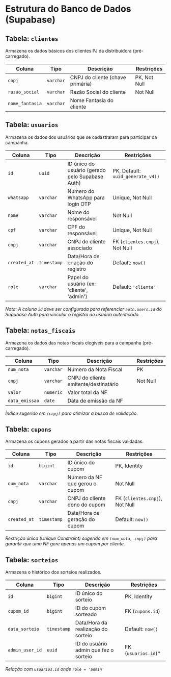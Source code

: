 # Estrutura do Banco de Dados (Supabase)

## Tabela: `clientes`

Armazena os dados básicos dos clientes PJ da distribuidora (pré-carregado).

| Coluna          | Tipo      | Descrição                        | Restrições   |
| --------------- | --------- | -------------------------------- | ------------ |
| `cnpj`          | `varchar` | CNPJ do cliente (chave primária) | PK, Not Null |
| `razao_social`  | `varchar` | Razão Social do cliente          | Not Null     |
| `nome_fantasia` | `varchar` | Nome Fantasia do cliente         |              |

## Tabela: `usuarios`

Armazena os dados dos usuários que se cadastraram para participar da campanha.

| Coluna       | Tipo        | Descrição                                       | Restrições                        |
| ------------ | ----------- | ----------------------------------------------- | --------------------------------- |
| `id`         | `uuid`      | ID único do usuário (gerado pelo Supabase Auth) | PK, Default: `uuid_generate_v4()` |
| `whatsapp`   | `varchar`   | Número do WhatsApp para login OTP               | Unique, Not Null                  |
| `nome`       | `varchar`   | Nome do responsável                             | Not Null                          |
| `cpf`        | `varchar`   | CPF do responsável                              | Unique, Not Null                  |
| `cnpj`       | `varchar`   | CNPJ do cliente associado                       | FK (`clientes.cnpj`), Not Null    |
| `created_at` | `timestamp` | Data/Hora de criação do registro                | Default: `now()`                  |
| `role`       | `varchar`   | Papel do usuário (ex: 'cliente', 'admin')       | Default: `'cliente'`              |

_Nota: A coluna `id` deve ser configurada para referenciar `auth.users.id` do Supabase Auth para vincular o registro ao usuário autenticado._

## Tabela: `notas_fiscais`

Armazena os dados das notas fiscais elegíveis para a campanha (pré-carregado).

| Coluna         | Tipo      | Descrição                             | Restrições |
| -------------- | --------- | ------------------------------------- | ---------- |
| `num_nota`     | `varchar` | Número da Nota Fiscal                 | PK         |
| `cnpj`         | `varchar` | CNPJ do cliente emitente/destinatário | Not Null   |
| `valor`        | `numeric` | Valor total da NF                     |            |
| `data_emissao` | `date`    | Data de emissão da NF                 |            |

_Índice sugerido em `(cnpj)` para otimizar a busca de validação._

## Tabela: `cupons`

Armazena os cupons gerados a partir das notas fiscais validadas.

| Coluna       | Tipo        | Descrição                      | Restrições                     |
| ------------ | ----------- | ------------------------------ | ------------------------------ |
| `id`         | `bigint`    | ID único do cupom              | PK, Identity                   |
| `num_nota`   | `varchar`   | Número da NF que gerou o cupom | Not Null                       |
| `cnpj`       | `varchar`   | CNPJ do cliente dono do cupom  | FK (`clientes.cnpj`), Not Null |
| `created_at` | `timestamp` | Data/Hora de geração do cupom  | Default: `now()`               |

_Restrição única (Unique Constraint) sugerida em `(num_nota, cnpj)` para garantir que uma NF gere apenas um cupom por cliente._

## Tabela: `sorteios`

Armazena o histórico dos sorteios realizados.

| Coluna          | Tipo        | Descrição                             | Restrições           |
| --------------- | ----------- | ------------------------------------- | -------------------- |
| `id`            | `bigint`    | ID único do sorteio                   | PK, Identity         |
| `cupom_id`      | `bigint`    | ID do cupom sorteado                  | FK (`cupons.id`)     |
| `data_sorteio`  | `timestamp` | Data/Hora da realização do sorteio    | Default: `now()`     |
| `admin_user_id` | `uuid`      | ID do usuário admin que fez o sorteio | FK (`usuarios.id`)\* |

_Relação com `usuarios.id` onde `role = 'admin'`_
